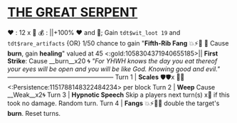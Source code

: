# [__**THE GREAT SERPENT**__](<https://youtu.be/wlF0-Qs2xkI>)
❤️ : 12 x 👥
💰 : ||+100% ❤️ and 🔷; Gain `tdt$wit_loot 19` and `tdt$rare_artifacts` {OR} 1/50 chance to gain "**Fifth-Rib Fang** 💥⚡🚫  🔀 Cause __burn__, gain __healing__" valued at 45 <:gold:1058304371940655185>||
**First Strike**: Cause __burn__x20 🌀 
*"For YHWH knows the day you eat thereof your eyes will be open and you will be like God. Knowing good and evil."*
—————————————————
Turn 1  | **Scales** 🛡️🛡️x 👥🔀 <:Persistence:1151788148322484234> per block
Turn 2 | **Weep** Cause __Weak__x2🌀
Turn 3 | **Hypnotic Speech** Skip a players next turn(s) x👥 if this took no damage. Random turn.
Turn 4 | **Fangs** 💥⚡🚫🔀 double the target's __burn__. Reset turns.
